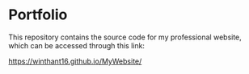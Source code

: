 # Portfolio

This repository contains the source code for my professional website, which can be accessed through this link:

https://winthant16.github.io/MyWebsite/
